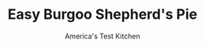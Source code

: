 ---
layout: ../../layouts/MarkdownPostLayout.astro
title: Easy Burgoo Shepherd's Pie
author: America's Test Kitchen
pubDate: 2023-03-15
description: Top burgoo with mashed potatoes for a stellar Day 2 dish.
image_url: https://res.cloudinary.com/hksqkdlah/image/upload/ar_1:1,c_fill,dpr_2.0,f_auto,fl_lossy.progressive.strip_profile,g_faces:auto,q_auto:low,w_344/7433_sfs-shephardspie-03-280923
tags: ["Main Courses","Chicken","Stews"]
calories: 
protein: 
carbohydrates: 
fats: 
fiber: 
ingredients: ["1 1/2 pounds, Yukon Gold potatoes, peeled and cut into 1-inch chunks","1/4 cup, buttermilk","5 tablespoons, unsalted butter","3 tablespoons, all-purpose flour","1 tablespoon, tomato paste","4 cups, leftover Kentucky Burgoo","1 large, egg, lightly beaten"]
serves: 
time: "1¼ hours"
instructions: ["MASH POTATOES Adjust oven rack to upper-middle position and heat oven to 450 degrees. Bring potatoes and enough water to cover by 1 inch to boil in large pot over high heat. Reduce heat to medium and simmer until potatoes are tender, about 15 minutes. Drain potatoes, then return to pot and mash until smooth. Add buttermilk and 3 tablespoons butter and stir gently until butter is melted and liquid has been absorbed. Season with salt and pepper.","MAKE FILLING Melt remaining butter in large saucepan over medium heat. Stir in flour and tomato paste and cook until dark red and fragrant, about 2 minutes. Slowly stir in burgoo and bring to boil. Reduce heat to medium-low and simmer until thickened slightly, about 3 minutes. Divide filling evenly among six 6-ounce ramekins.","TOP AND BAKE Spread mashed potatoes over filling, using spatula to smooth. Brush with egg and drag fork over potatoes to make ridges. Bake on rimmed baking sheet until filling is bubbling and potatoes are golden, about 10 minutes. Let cool 5 minutes. Serve."]
nutrition: ["null calories"]
notes: "You will need six 6-ounce oven-safe ramekins for this recipe."
---